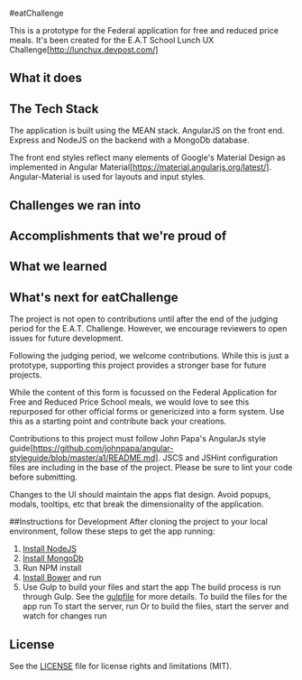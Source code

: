 #eatChallenge

This is a prototype for the Federal application for free and reduced price meals. It's been created for the E.A.T School Lunch UX Challenge[http://lunchux.devpost.com/]

## What it does

## The Tech Stack
The application is built using the MEAN stack. AngularJS on the front end. Express and NodeJS on the backend with a MongoDb database.

The front end styles reflect many elements of Google's Material Design as implemented in Angular Material[https://material.angularjs.org/latest/]. Angular-Material is used for layouts and input styles.

## Challenges we ran into

## Accomplishments that we're proud of

## What we learned

## What's next for eatChallenge

The project is not open to contributions until after the end of the judging period for the E.A.T. Challenge. However, we encourage reviewers to open issues for future development.

Following the judging period, we welcome contributions. While this is just a prototype, supporting this project provides a stronger base for future projects.

While the content of this form is focussed on the Federal Application for Free and Reduced Price School meals, we would love to see this repurposed for other official forms or genericized into a form system. Use this as a starting point and contribute back your creations.

Contributions to this project must follow John Papa's AngularJs style guide[https://github.com/johnpapa/angular-styleguide/blob/master/a1/README.md]. JSCS and JSHint configuration files are including in the base of the project. Please be sure to lint your code before submitting.

Changes to the UI should maintain the apps flat design. Avoid popups, modals, tooltips, etc that break the dimensionality of the application.

##Instructions for Development
After cloning the project to your local environment, follow these steps to get the app running:

1. [Install NodeJS](https://nodejs.org/en/)
2. [Install MongoDb](https://docs.mongodb.org/v3.0/installation/)
3. Run NPM install
    <script>npm install --dev</script>
4. [Install Bower](http://bower.io/#install-bower) and run
    <script>bower install</script>
5. Use Gulp to build your files and start the app 
    The build process is run through Gulp. See the [gulpfile](gulpfile.js) for more details.
    To build the files for the app run
        <script>gulp Build</script>
    To start the server, run
        <script>gulp Start</script>
    Or to build the files, start the server and watch for changes run
        <script>gulp dev</script>

## License
See the [LICENSE](LICENSE.md) file for license rights and limitations (MIT).